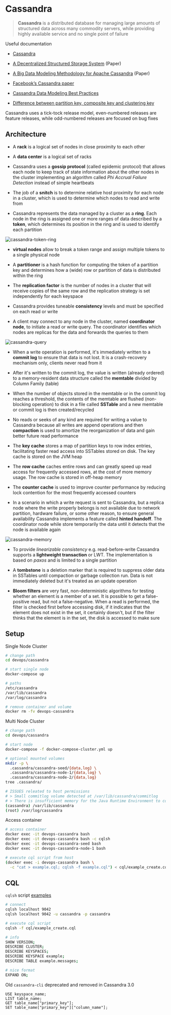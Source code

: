 # Cassandra

> **Cassandra** is a distributed database for managing large amounts of structured data across many commodity servers, while providing highly available service and no single point of failure

Useful documentation

* [Cassandra](https://cassandra.apache.org)

* [A Decentralized Structured Storage System](https://www.cs.cornell.edu/projects/ladis2009/papers/lakshman-ladis2009.pdf) (Paper)

* [A Big Data Modeling Methodology for Apache Cassandra](https://pdfs.semanticscholar.org/22c6/740341ef13d3c5ee52044a4fbaad911f7322.pdf) (Paper)

* [Facebook’s Cassandra paper](https://docs.datastax.com/en/articles/cassandra/cassandrathenandnow.html)

* [Cassandra Data Modeling Best Practices](https://www.ebayinc.com/stories/blogs/tech/cassandra-data-modeling-best-practices-part-1)

* [Difference between partition key, composite key and clustering key](https://stackoverflow.com/questions/24949676/difference-between-partition-key-composite-key-and-clustering-key-in-cassandra)

<!-- * [Cassandra Modeling Kata](https://github.com/allegro/cassandra-modeling-kata) -->

Cassandra uses a tick-tock release model, even-numbered releases are feature releases, while odd-numbered releases are focused on bug fixes

## Architecture

* A **rack** is a logical set of nodes in close proximity to each other

* A **data center** is a logical set of racks

* Cassandra uses a **gossip protocol** (called epidemic protocol) that allows each node to keep track of state information about the other nodes in the cluster implementing an algorithm called *Phi Accrual Failure Detection* instead of simple heartbeats

* The job of a **snitch** is to determine relative host proximity for each node in a cluster, which is used to determine which nodes to read and write from

* Cassandra represents the data managed by a cluster as a **ring**. Each node in the ring is assigned one or more ranges of data described by a **token**, which determines its position in the ring and is used to identify each partition

![cassandra-token-ring](img/cassandra-token-ring.png)

* **virtual nodes** allow to break a token range and assign multiple tokens to a single physical node

* A **partitioner** is a hash function for computing the token of a partition key and determines how a (wide) row or partition of data is distributed within the ring

* The **replication factor** is the number of nodes in a cluster that will receive copies of the same row and the replication strategy is set independently for each keyspace

* Cassandra provides tuneable **consistency** levels and must be specified on each read or write

* A client may connect to any node in the cluster, named **coordinator node**, to initiate a read or write query. The coordinator identifies which nodes are replicas for the data and forwards the queries to them

![cassandra-query](img/cassandra-query.png)

* When a write operation is performed, it's immediately written to a **commit log** to ensure that data is not lost. It is a crash-recovery mechanism only, clients never read from it

* After it's written to the commit log, the value is written (already ordered) to a memory-resident data structure called the **memtable** divided by Column Family (table)

* When the number of objects stored in the memtable or in the commit log reaches a threshold, the contents of the memtable are flushed (non-blocking operation) to disk in a file called **SSTable** and a new memtable or commit log is then created/recycled

* No reads or seeks of any kind are required for writing a value to Cassandra because all writes are append operations and then **compaction** is used to amortize the reorganization of data and gain better future read performance

* The **key cache** stores a map of partition keys to row index entries, facilitating faster read access into SSTables stored on disk. The key cache is stored on the JVM heap

* The **row cache** caches entire rows and can greatly speed up read access for frequently accessed rows, at the cost of more memory usage. The row cache is stored in off-heap memory

* The **counter cache** is used to improve counter performance by reducing lock contention for the most frequently accessed counters

* In a scenario in which a write request is sent to Cassandra, but a replica node where the write properly belongs is not available due to network partition, hardware failure, or some other reason, to ensure general availability Cassandra implements a feature called **hinted handoff**. The coordinator node while store temporarily the data until it detects that the node is available again

![cassandra-memory](img/cassandra-memory.png)

* To provide *linearizable consistency* e.g. read-before-write Cassandra supports a **lightweight transaction** or LWT. The implementation is based on *paxos* and is limited to a single partition

* A **tombstone** is a deletion marker that is required to suppress older data in SSTables until compaction or garbage collection run. Data is not immediately deleted but it's treated as an update operation

* **Bloom filters** are very fast, non-deterministic algorithms for testing whether an element is a member of a set. It is possible to get a false-positive read, but not a false-negative. When a read is performed, the filter is checked first before accessing disk, if it indicates that the element does not exist in the set, it certainly doesn't, but if the filter thinks that the element is in the set, the disk is accessed to make sure

## Setup

Single Node Cluster
```bash
# change path
cd devops/cassandra

# start single node
docker-compose up

# paths
/etc/cassandra
/var/lib/cassandra
/var/log/cassandra

# remove container and volume
docker rm -fv devops-cassandra
```

Multi Node Cluster
```bash
# change path
cd devops/cassandra

# start node
docker-compose -f docker-compose-cluster.yml up

# optional mounted volumes
mkdir -p \
  .cassandra/cassandra-seed/{data,log} \
  .cassandra/cassandra-node-1/{data,log} \
  .cassandra/cassandra-node-2/{data,log}
tree .cassandra/

# ISSUES releated to host permissions
# > Small commitlog volume detected at /var/lib/cassandra/commitlog
# > There is insufficient memory for the Java Runtime Environment to continue
(cassandra) /var/lib/cassandra
(root) /var/log/cassandra
```

Access container
```bash
# access container
docker exec -it devops-cassandra bash
docker exec -it devops-cassandra bash -c cqlsh
docker exec -it devops-cassandra-seed bash
docker exec -it devops-cassandra-node-1 bash

# execute cql script from host
(docker exec -i devops-cassandra bash \
  -c "cat > example.cql; cqlsh -f example.cql") < cql/example_create.cql
```

## CQL

`cqlsh` script [examples](https://github.com/niqdev/devops/tree/master/cassandra/cql)

```bash
# connect
cqlsh localhost 9042
cqlsh localhost 9042 -u cassandra -p cassandra

# execute cql script
cqlsh -f cql/example_create.cql

# info
SHOW VERSION;
DESCRIBE CLUSTER;
DESCRIBE KEYSPACES;
DESCRIBE KEYSPACE example;
DESCRIBE TABLE example.messages;

# nice format
EXPAND ON;
```

Old `cassandra-cli` deprecated and removed in Cassandra 3.0

```
USE keyspace_name;
LIST table_name;
GET table_name["primary_key"];
SET table_name["primary_key"]["column_name"];
```

<br>
